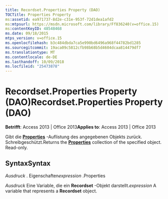 ```yaml
---
title: Recordset.Properties Property (DAO)
TOCTitle: Properties Property
ms:assetid: ea971737-8d2e-c31e-953f-72d1dea1afd2
ms:mtpsurl: https://msdn.microsoft.com/library/Ff836240(v=office.15)
ms:contentKeyID: 48548468
ms.date: 09/18/2015
mtps_version: v=office.15
ms.openlocfilehash: b3c484dbda7ca5e990bd6496a968f44782bd1285
ms.sourcegitcommit: 19aca09c5812cfb98b68b5d4604dcaa814479df7
ms.translationtype: MT
ms.contentlocale: de-DE
ms.lasthandoff: 10/09/2018
ms.locfileid: "25473878"
---
```

# <a name="recordsetproperties-property-dao"></a><span data-ttu-id="be2d7-102">Recordset.Properties Property (DAO)</span><span class="sxs-lookup"><span data-stu-id="be2d7-102">Recordset.Properties Property (DAO)</span></span>


<span data-ttu-id="be2d7-103">**Betrifft**: Access 2013 | Office 2013</span><span class="sxs-lookup"><span data-stu-id="be2d7-103">**Applies to**: Access 2013 | Office 2013</span></span>

<span data-ttu-id="be2d7-p101">Gibt die **[Properties](properties-collection-dao.md)** -Auflistung des angegebenen Objekts zurück. Schreibgeschützt.</span><span class="sxs-lookup"><span data-stu-id="be2d7-p101">Returns the **[Properties](properties-collection-dao.md)** collection of the specified object. Read-only.</span></span>

## <a name="syntax"></a><span data-ttu-id="be2d7-106">Syntax</span><span class="sxs-lookup"><span data-stu-id="be2d7-106">Syntax</span></span>

<span data-ttu-id="be2d7-107">*Ausdruck* . Eigenschaften</span><span class="sxs-lookup"><span data-stu-id="be2d7-107">*expression* .Properties</span></span>

<span data-ttu-id="be2d7-108">*Ausdruck* Eine Variable, die ein **Recordset** -Objekt darstellt.</span><span class="sxs-lookup"><span data-stu-id="be2d7-108">*expression* A variable that represents a **Recordset** object.</span></span>

